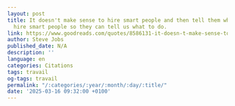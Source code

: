 ```yaml
---
layout: post
title: It doesn't make sense to hire smart people and then tell them what to do; we
  hire smart people so they can tell us what to do.
link: https://www.goodreads.com/quotes/8586131-it-doesn-t-make-sense-to-hire-smart-people-and-then
author: Steve Jobs
published_date: N/A
description: ''
language: en
categories: Citations
tags: travail
og-tags: travail
permalink: "/:categories/:year/:month/:day/:title/"
date: '2025-03-16 09:32:00 +0100'
---
```

